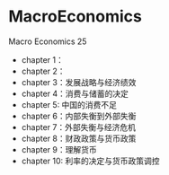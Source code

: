 # MacroEconomics
Macro Economics 25
- chapter 1：
- chapter 2：
- chapter 3：发展战略与经济绩效
- chapter 4：消费与储蓄的决定
- chapter 5: 中国的消费不足
- chapter 6：内部失衡到外部失衡
- chapter 7：外部失衡与经济危机
- chapter 8：财政政策与货币政策
- chapter 9：理解货币
- chapter 10: 利率的决定与货币政策调控
